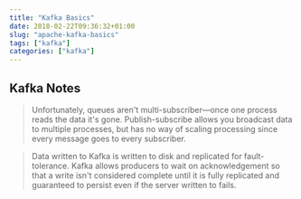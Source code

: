 ```yaml
---
title: "Kafka Basics"
date: 2018-02-22T09:36:32+01:00
slug: "apache-kafka-basics"
tags: ["kafka"]
categories: ["kafka"]
---
```


## Kafka Notes

> Unfortunately, queues aren't multi-subscriber—once one process reads the data it's gone. Publish-subscribe allows you broadcast data to multiple processes, but has no way of scaling processing since every message goes to every subscriber.

> Data written to Kafka is written to disk and replicated for fault-tolerance. Kafka allows producers to wait on acknowledgement so that a write isn't considered complete until it is fully replicated and guaranteed to persist even if the server written to fails.